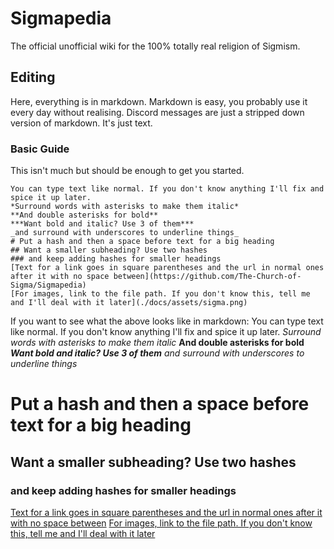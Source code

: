 # Sigmapedia
The official unofficial wiki for the 100% totally real religion of Sigmism.

## Editing
Here, everything is in markdown. Markdown is easy, you probably use it every day without realising. Discord messages are just a stripped down version of markdown. It's just text.

### Basic Guide
This isn't much but should be enough to get you started.
```
You can type text like normal. If you don't know anything I'll fix and spice it up later.
*Surround words with asterisks to make them italic*
**And double asterisks for bold**
***Want bold and italic? Use 3 of them***
_and surround with underscores to underline things_
# Put a hash and then a space before text for a big heading
## Want a smaller subheading? Use two hashes
### and keep adding hashes for smaller headings
[Text for a link goes in square parentheses and the url in normal ones after it with no space between](https://github.com/The-Church-of-Sigma/Sigmapedia)
[For images, link to the file path. If you don't know this, tell me and I'll deal with it later](./docs/assets/sigma.png)
```
If you want to see what the above looks like in markdown:
You can type text like normal. If you don't know anything I'll fix and spice it up later.
*Surround words with asterisks to make them italic*
**And double asterisks for bold**
***Want bold and italic? Use 3 of them***
_and surround with underscores to underline things_
# Put a hash and then a space before text for a big heading
## Want a smaller subheading? Use two hashes
### and keep adding hashes for smaller headings
[Text for a link goes in square parentheses and the url in normal ones after it with no space between](https://github.com/The-Church-of-Sigma/Sigmapedia)
[For images, link to the file path. If you don't know this, tell me and I'll deal with it later](./docs/assets/sigma.png)
